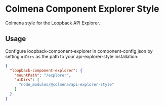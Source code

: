 # Colmena Component Explorer Style
Colmena style for the Loopback API Explorer.

## Usage

Configure loopback-component-explorer in component-config.json by setting `uiDirs` as the path to your api-explorer-style installation:

```json
{
  "loopback-component-explorer": {
    "mountPath": "/explorer",
    "uiDirs": [
      "node_modules/@colmena/api-explorer-style"
    ]
  }
}
```
